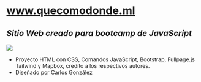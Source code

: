 # www.quecomodonde.ml
## _Sitio Web creado para bootcamp de JavaScript_


[![](https://quecomodonde.netlify.app/img/Logo/Logo%20colores.png)](www.quecomodonde.ml)




- Proyecto HTML con CSS, Comandos JavaScript, Bootstrap, Fullpage.js Tailwind y Mapbox, credito a los respectivos autores.
- Diseñado por Carlos González

